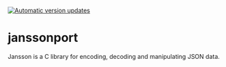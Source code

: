 [![Automatic version updates](https://github.com/ZOSOpenTools/janssonport/actions/workflows/bump.yml/badge.svg)](https://github.com/ZOSOpenTools/janssonport/actions/workflows/bump.yml)

# janssonport
Jansson is a C library for encoding, decoding and manipulating JSON data. 
